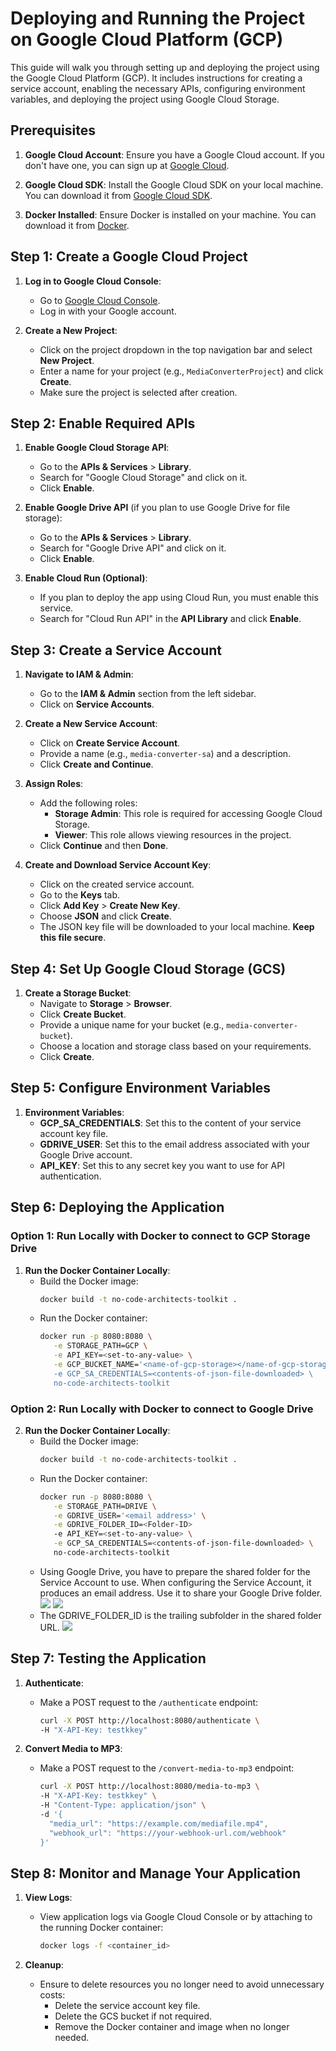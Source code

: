# Deploying and Running the Project on Google Cloud Platform (GCP)

This guide will walk you through setting up and deploying the project using the Google Cloud Platform (GCP). It includes instructions for creating a service account, enabling the necessary APIs, configuring environment variables, and deploying the project using Google Cloud Storage.

## Prerequisites

1. **Google Cloud Account**: Ensure you have a Google Cloud account. If you don't have one, you can sign up at [Google Cloud](https://cloud.google.com/).

2. **Google Cloud SDK**: Install the Google Cloud SDK on your local machine. You can download it from [Google Cloud SDK](https://cloud.google.com/sdk).

3. **Docker Installed**: Ensure Docker is installed on your machine. You can download it from [Docker](https://www.docker.com/products/docker-desktop).

## Step 1: Create a Google Cloud Project

1. **Log in to Google Cloud Console**:
   - Go to [Google Cloud Console](https://console.cloud.google.com/).
   - Log in with your Google account.

2. **Create a New Project**:
   - Click on the project dropdown in the top navigation bar and select **New Project**.
   - Enter a name for your project (e.g., `MediaConverterProject`) and click **Create**.
   - Make sure the project is selected after creation.

## Step 2: Enable Required APIs

1. **Enable Google Cloud Storage API**:
   - Go to the **APIs & Services** > **Library**.
   - Search for "Google Cloud Storage" and click on it.
   - Click **Enable**.

2. **Enable Google Drive API** (if you plan to use Google Drive for file storage):
   - Go to the **APIs & Services** > **Library**.
   - Search for "Google Drive API" and click on it.
   - Click **Enable**.

3. **Enable Cloud Run (Optional)**:
   - If you plan to deploy the app using Cloud Run, you must enable this service.
   - Search for "Cloud Run API" in the **API Library** and click **Enable**.

## Step 3: Create a Service Account

1. **Navigate to IAM & Admin**:
   - Go to the **IAM & Admin** section from the left sidebar.
   - Click on **Service Accounts**.

2. **Create a New Service Account**:
   - Click on **Create Service Account**.
   - Provide a name (e.g., `media-converter-sa`) and a description.
   - Click **Create and Continue**.

3. **Assign Roles**:
   - Add the following roles:
     - **Storage Admin**: This role is required for accessing Google Cloud Storage.
     - **Viewer**: This role allows viewing resources in the project.
   - Click **Continue** and then **Done**.

4. **Create and Download Service Account Key**:
   - Click on the created service account.
   - Go to the **Keys** tab.
   - Click **Add Key** > **Create New Key**.
   - Choose **JSON** and click **Create**.
   - The JSON key file will be downloaded to your local machine. **Keep this file secure**.

## Step 4: Set Up Google Cloud Storage (GCS)

1. **Create a Storage Bucket**:
   - Navigate to **Storage** > **Browser**.
   - Click **Create Bucket**.
   - Provide a unique name for your bucket (e.g., `media-converter-bucket`).
   - Choose a location and storage class based on your requirements.
   - Click **Create**.

## Step 5: Configure Environment Variables

1. **Environment Variables**:
   - **GCP_SA_CREDENTIALS**: Set this to the content of your service account key file.
   - **GDRIVE_USER**: Set this to the email address associated with your Google Drive account.
   - **API_KEY**: Set this to any secret key you want to use for API authentication.


## Step 6: Deploying the Application


### Option 1: Run Locally with Docker to connect to GCP Storage Drive

1. **Run the Docker Container Locally**:
   - Build the Docker image:
     ```bash
     docker build -t no-code-architects-toolkit .
     ```
   - Run the Docker container:
     ```bash
     docker run -p 8080:8080 \
        -e STORAGE_PATH=GCP \
        -e API_KEY=<set-to-any-value> \
        -e GCP_BUCKET_NAME='<name-of-gcp-storage></name-of-gcp-storage> \
        -e GCP_SA_CREDENTIALS=<contents-of-json-file-downloaded> \
        no-code-architects-toolkit
     ```
### Option 2: Run Locally with Docker to connect to Google Drive

2. **Run the Docker Container Locally**:
   - Build the Docker image:
     ```bash
     docker build -t no-code-architects-toolkit .
     ```
   - Run the Docker container:
     ```bash
     docker run -p 8080:8080 \
        -e STORAGE_PATH=DRIVE \
        -e GDRIVE_USER='<email address>' \
        -e GDRIVE_FOLDER_ID=<Folder-ID>
        -e API_KEY=<set-to-any-value> \
        -e GCP_SA_CREDENTIALS=<contents-of-json-file-downloaded> \
        no-code-architects-toolkit
     ```
    - Using Google Drive, you have to prepare the shared folder for the Service Account to use. When configuring the Service Account, it produces an email address. Use it to share your Google Drive folder. ![](/images/service-account-email-address.png)
    ![](/images/shared-goodle-drive-image.png)
    - The GDRIVE_FOLDER_ID is the trailing subfolder in the shared folder URL.
        ![](/images/sahred-google-drive-url.png)

## Step 7: Testing the Application

1. **Authenticate**:
   - Make a POST request to the `/authenticate` endpoint:
     ```bash
     curl -X POST http://localhost:8080/authenticate \
     -H "X-API-Key: testkkey"
     ```

2. **Convert Media to MP3**:
   - Make a POST request to the `/convert-media-to-mp3` endpoint:
     ```bash
     curl -X POST http://localhost:8080/media-to-mp3 \
     -H "X-API-Key: testkkey" \
     -H "Content-Type: application/json" \
     -d '{
       "media_url": "https://example.com/mediafile.mp4",
       "webhook_url": "https://your-webhook-url.com/webhook"
     }'
     ```

## Step 8: Monitor and Manage Your Application

1. **View Logs**:
   - View application logs via Google Cloud Console or by attaching to the running Docker container:
     ```bash
     docker logs -f <container_id>
     ```

2. **Cleanup**:
   - Ensure to delete resources you no longer need to avoid unnecessary costs:
     - Delete the service account key file.
     - Delete the GCS bucket if not required.
     - Remove the Docker container and image when no longer needed.
